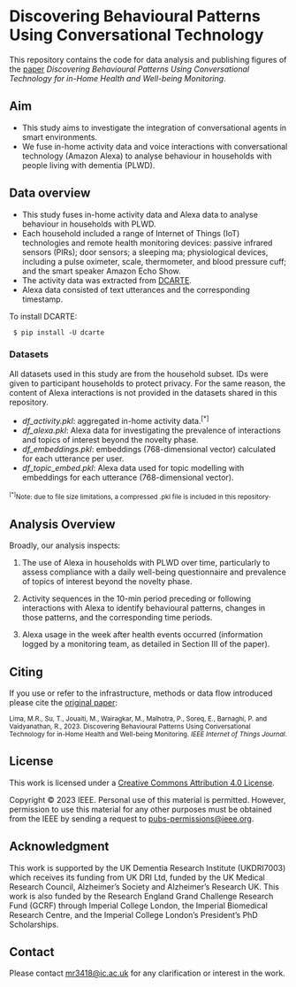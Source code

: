 # Discovering Behavioural Patterns Using Conversational Technology
This repository contains the code for data analysis and publishing figures of the [paper](https://ieeexplore.ieee.org/document/10168160) _Discovering Behavioural Patterns Using Conversational Technology for in-Home Health and Well-being Monitoring_. 

## Aim
- This study aims to investigate the integration of conversational agents in smart environments. 
- We fuse in-home activity data and voice interactions with conversational technology (Amazon Alexa) to analyse behaviour in households with people living with dementia (PLWD). 

## Data overview
- This study fuses in-home activity data and Alexa data to analyse behaviour in households with PLWD.
- Each household included a range of Internet of Things (IoT) technologies and remote health monitoring devices: passive infrared sensors (PIRs); door sensors; a sleeping
ma; physiological devices, including a pulse oximeter, scale, thermometer, and blood pressure cuff; and the smart speaker Amazon Echo Show.
- The activity data was extracted from [DCARTE](https://github.com/esoreq/dcarte).
- Alexa data consisted of text utterances and the corresponding timestamp.

To install DCARTE:
```
 $ pip install -U dcarte
```

### Datasets
All datasets used in this study are from the household subset. IDs were given to participant households to protect privacy. For the same reason, the content of Alexa interactions is not provided in the datasets shared in this repository.

- _df_activity.pkl_: aggregated in-home activity data.<sup>[*]</sup>
- _df_alexa.pkl_: Alexa data for investigating the prevalence of interactions and topics of interest beyond the novelty phase.
- _df_embeddings.pkl_: embeddings (768-dimensional vector) calculated for each utterance per user.  
- _df_topic_embed.pkl_: Alexa data used for topic modelling with embeddings for each utterance (768-dimensional vector).  

<sub><sup>[*]</sup>Note: due to file size limitations, a compressed .pkl file is included in this repository</sub>.

## Analysis Overview
Broadly, our analysis inspects: 

1. The use of Alexa in households with PLWD over time, particularly to assess compliance with a daily well-being questionnaire and prevalence of topics of interest beyond the novelty phase.

2. Activity sequences in the 10-min period preceding or following interactions with Alexa to identify behavioural patterns, changes in those patterns, and the corresponding time periods.

3. Alexa usage in the week after health events occurred (information logged by a monitoring team, as detailed in Section III of the paper).

## Citing 

If you use or refer to the infrastructure, methods or data flow introduced please cite the [original paper](https://ieeexplore.ieee.org/document/10168160):

<sub>Lima, M.R., Su, T., Jouaiti, M., Wairagkar, M., Malhotra, P., Soreq, E., Barnaghi, P. and Vaidyanathan, R., 2023. Discovering Behavioural Patterns Using Conversational Technology for in-Home Health and Well-being Monitoring. _IEEE Internet of Things Journal_.</sub>

## License
This work is licensed under a [Creative Commons Attribution 4.0 License]( https://creativecommons.org/licenses/by/4.0/). 

Copyright © 2023 IEEE. Personal use of this material is permitted. However, permission to use this material for any other purposes must be obtained from the IEEE by sending a request to
pubs-permissions@ieee.org.

## Acknowledgment
This work is supported by the UK Dementia Research Institute (UKDRI7003) which receives its funding from UK DRI Ltd, funded by the UK Medical Research Council, Alzheimer’s Society and Alzheimer’s Research UK. This work is also funded by the Research England Grand Challenge Research Fund (GCRF) through Imperial College London, the Imperial Biomedical Research Centre, and the Imperial College London’s President’s PhD Scholarships. 

## Contact
Please contact mr3418@ic.ac.uk for any clarification or interest in the work. 
